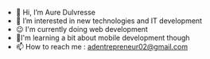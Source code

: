 - 👋 Hi, I’m Aure Dulvresse
- 👀 I’m interested in new technologies and IT development
- 😉 I'm currently doing web development
- 🌱I'm learning a bit about mobile development though
- 📫 How to reach me : adentrepreneur02@gmail.com

<!---
AureDulvresse/AureDulvresse is a ✨ special ✨ repository because its `README.md` (this file) appears on your GitHub profile.
You can click the Preview link to take a look at your changes.
--->
